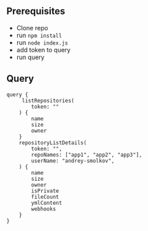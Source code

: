 ## Prerequisites
- Clone repo
- run `npm install`
- run `node index.js`
- add token to query
- run query



## Query

```
query {
     listRepositories(
        token: ""
    ) {
        name
        size
        owner
    }
    repositoryListDetails(
        token: "",
        repoNames: ["app1", "app2", "app3"],
        userName: "andrey-smolkov",
    ) {
        name
        size
        owner
        isPrivate
        fileCount
        ymlContent
        webhooks
    }
}
```